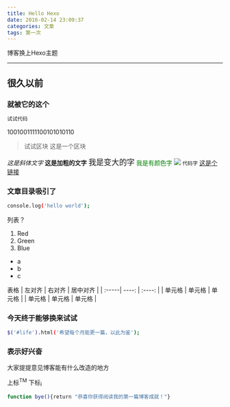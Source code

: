 ```yaml
---
title: Hello Hexo
date: 2016-02-14 23:09:37
categories: 文章
tags: 第一次
---
```

博客换上Hexo主题
***

## 很久以前
<!-- more -->
### 就被它的这个

``` bash
试试代码
```

1001001111100101010110

>试试区块 这是一个区块

*这是斜体文字*
**这是加粗的文字**
<font size=4>我是变大的字</font>
<font color="green">我是有颜色字</font>
![](/images/module/exports.png)
<code>代码字</code>
[这是个链接](https://mp.weixin.qq.com/debug/wxadoc/dev/framework/performance/tips.html)

### 文章目录吸引了

``` bash
console.log('hello world');
```

列表？

1. Red
2. Green
3. Blue

* a
* b
* c

表格
| 左对齐 | 右对齐 | 居中对齐 |
| :-----| ----: | :----: |
| 单元格 | 单元格 | 单元格 |
| 单元格 | 单元格 | 单元格 |

### 今天终于能够换来试试

``` bash
$('#life').html('希望每个月能更一篇，以此为鉴');
```

### 表示好兴奋

大家提提意见博客能有什么改造的地方

上标<sup>TM</sup>
下标<sub>i</sub>

``` bash
function bye(){return "恭喜你获得阅读我的第一篇博客成就！"}
```
